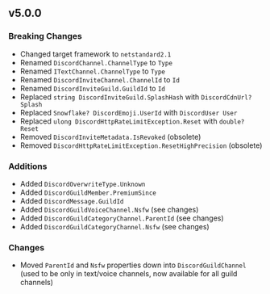 ## v5.0.0

### Breaking Changes
- Changed target framework to `netstandard2.1`
- Renamed `DiscordChannel.ChannelType` to `Type`
- Renamed `ITextChannel.ChannelType` to `Type`
- Renamed `DiscordInviteChannel.ChannelId` to `Id`
- Renamed `DiscordInviteGuild.GuildId` to `Id`
- Replaced `string DiscordInviteGuild.SplashHash` with `DiscordCdnUrl? Splash`
- Replaced `Snowflake? DiscordEmoji.UserId` with `DiscordUser User`
- Replaced `ulong DiscordHttpRateLimitException.Reset` with `double? Reset`
- Removed `DiscordInviteMetadata.IsRevoked` (obsolete)
- Removed `DiscordHttpRateLimitException.ResetHighPrecision` (obsolete)

### Additions
- Added `DiscordOverwriteType.Unknown`
- Added `DiscordGuildMember.PremiumSince`
- Added `DiscordMessage.GuildId`
- Added `DiscordGuildVoiceChannel.Nsfw` (see changes)
- Added `DiscordGuildCategoryChannel.ParentId` (see changes)
- Added `DiscordGuildCategoryChannel.Nsfw` (see changes)

### Changes
- Moved `ParentId` and `Nsfw` properties down into `DiscordGuildChannel` (used to be only in text/voice channels, now available for all guild channels)

